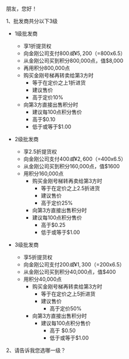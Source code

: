 朋友，您好！

1、批发商共分以下3级

- 1级批发商 
  - 享1折提货权
  - 向金刚公司支付$800或¥5,200（=$800x6.5）
  - 从金刚公司买到积分800,000点，值$8,000
  - 再用积分800,000点
  - 购买金刚号梯再转卖给第3方时
    - 等于在定价之上1折进货
    - 建议售价
    - 高于定价10%
  - 向第3方直接出售积分时
    - 建议每100点积分售价
    - 高于$0.10
    - 低于或等于$1.00<br>

- 2级批发商 
  - 享2.5折提货权
  - 向金刚公司支付$400或¥2,600（=$400x6.5）
  - 从金刚公司买到积分160,000点，值$1600
  - 用积分160,000点
    - 购买金刚号梯转再卖给第3方时
      - 等于在定价之上2.5折进货
      - 建议售价
      - 高于定价25%
    - 向第3方直接出售积分时
    - 建议每100点积分售价
      - 高于$0.25
      - 低于或等于$1.00<br>

- 3级批发商 
  - 享5折提货权
  - 向金刚公司支付$200或¥1,300（=$200x6.5）
  - 从金刚公司买到积分40,000点，值$400
  - 用积分40,000点
    - 购买金刚号梯再转卖给第3方时
      - 等于在定价之上5折进货
      - 建议售价
        - 高于定价50%
    - 向第3方直接出售积分时
      - 建议每100点积分售价
        - 高于 $0.50
        - 低于或等于$1.00 <br>


2、请告诉我您选哪一级？






